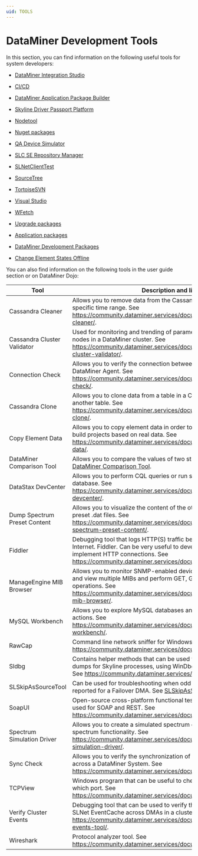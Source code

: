 ```yaml
---
uid: TOOLS
---
```


# DataMiner Development Tools

In this section, you can find information on the following useful tools for system developers:

- [DataMiner Integration Studio](xref:DIS)

- [CI/CD](xref:DevelopmentWithCICD)

- [DataMiner Application Package Builder](xref:TOODataMinerPackageBuilder)

- [Skyline Driver Passport Platform](xref:TOODriverPassportPlatform)

- [Nodetool](xref:TOONodetool)

- [Nuget packages](xref:TOONuGet)

- [QA Device Simulator](xref:TOOQASNMPSimulator)

- [SLC SE Repository Manager](xref:TOOSLCSERepositoryManager)

- [SLNetClientTest](xref:TOOSLNetClientTest)

- [SourceTree](xref:TOOSourceTree)

- [TortoiseSVN](xref:TOOTortoiseSVN)

- [Visual Studio](xref:TOOVisualStudio)

- [WFetch](xref:TOOWFetch)

- [Upgrade packages](xref:TOOUpgradePackageContent)

- [Application packages](xref:TOOApplicationPackages)

- [DataMiner Development Packages](xref:TOODataMinerDevPackages)

- [Change Element States Offline](xref:Change_Element_States_Offline)

You can also find information on the following tools in the user guide section or on DataMiner Dojo:

| Tool | Description and link |
|--|--|
| Cassandra Cleaner | Allows you to remove data from the Cassandra *timetrace* table for a specific time range. See <https://community.dataminer.services/documentation/cassandra-cleaner/>. |
| Cassandra Cluster Validator | Used for monitoring and trending of parameters of the Cassandra nodes in a DataMiner cluster. See <https://community.dataminer.services/documentation/cassandra-cluster-validator/>. |
| Connection Check | Allows you to verify the connection between a client or server and a DataMiner Agent. See <https://community.dataminer.services/documentation/connection-check/>. |
| Cassandra Clone | Allows you to clone data from a table in a Cassandra database to another table. See <https://community.dataminer.services/documentation/cassandra-clone/>. |
| Copy Element Data | Allows you to copy element data in order to simulate problems and build projects based on real data. See <https://community.dataminer.services/documentation/copy-element-data/>. |
| DataMiner Comparison Tool | Allows you to compare the values of two string parameters. See [DataMiner Comparison Tool](xref:DataMinerComparisonTool). |
| DataStax DevCenter | Allows you to perform CQL queries or run scripts on a Cassandra database. See <https://community.dataminer.services/documentation/datastax-devcenter/>. |
| Dump Spectrum Preset Content | Allows you to visualize the content of the otherwise binary spectrum preset .dat files. See <https://community.dataminer.services/documentation/dump-spectrum-preset-content/>. |
| Fiddler | Debugging tool that logs HTTP(S) traffic between a computer and the Internet. Fiddler. Can be very useful to develop protocols that implement HTTP connections. See <https://community.dataminer.services/documentation/fiddler/>. |
| ManageEngine MIB Browser | Allows you to monitor SNMP-enabled devices/servers. You can load and view multiple MIBs and perform GET, GETNEXT and SET SNMP operations. See <https://community.dataminer.services/documentation/manageengine-mib-browser/>. |
| MySQL Workbench | Allows you to explore MySQL databases and perform administrative actions. See <https://community.dataminer.services/documentation/mysql-workbench/>. |
| RawCap | Command line network sniffer for Windows that uses raw sockets. See <https://community.dataminer.services/documentation/rawcap/>. |
| Sldbg | Contains helper methods that can be used while inspecting memory dumps for Skyline processes, using WinDbg or custom applications. See <https://community.dataminer.services/documentation/sldbg/>. |
| SLSkipAsSourceTool | Can be used for troubleshooting when odd communication behavior is reported for a Failover DMA. See [SLSkipAsSourceTool](xref:SLSkipAsSourceTool). |
| SoapUI | Open-source cross-platform functional testing solution that can be used for SOAP and REST. See <https://community.dataminer.services/documentation/soapui/>. |
| Spectrum Simulation Driver | Allows you to create a simulated spectrum element, for example to test spectrum functionality. See <https://community.dataminer.services/documentation/spectrum-simulation-driver/>. |
| Sync Check | Allows you to verify the synchronization of element and service files across a DataMiner System. See <https://community.dataminer.services/documentation/sync-check/>. |
| TCPView | Windows program that can be useful to check which process is using which port. See <https://community.dataminer.services/documentation/tcpview/>. |
| Verify Cluster Events | Debugging tool that can be used to verify the state of the in-memory SLNet EventCache across DMAs in a cluster. See <https://community.dataminer.services/documentation/verify-cluster-events-tool/>. |
| Wireshark | Protocol analyzer tool. See <https://community.dataminer.services/documentation/wireshark/>. |
